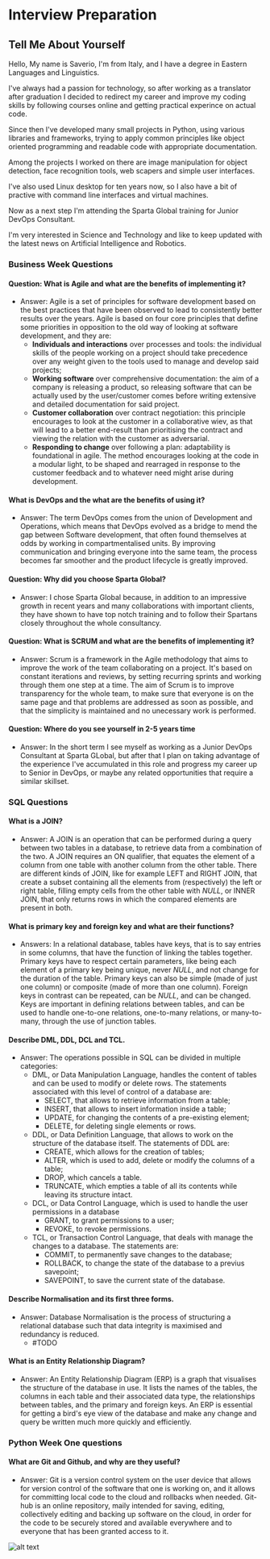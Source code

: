# Interview Preparation

## Tell Me About Yourself

Hello, My name is Saverio, I'm from Italy, and I have a degree in Eastern Languages and Linguistics.

I've always had a passion for technology, so after working as a translator after graduation I decided to redirect my career and
improve my coding skills by following courses online and getting practical experince on actual code.

Since then I've developed many small projects in Python, using various libraries and frameworks, trying to apply common principles
like object oriented programming and readable code with appropriate documentation.

Among the projects I worked on there are image manipulation for object detection, face recognition tools, web scapers and simple
user interfaces.

I've also used Linux desktop for ten years now, so I also have a bit of practive with command line interfaces and virtual machines.

Now as a next step I'm attending the Sparta Global training for Junior DevOps Consultant.

I'm very interested in Science and Technology and like to keep updated with the latest news on Artificial Intelligence and Robotics.

### Business Week Questions

#### Question: What is Agile and what are the benefits of implementing it?
* Answer: Agile is a set of principles for software development based on the best practices that have been observed to lead to
consistently better results over the years.
Agile is based on four core principles that define some priorities in opposition to the old way of looking at software development,
and they are:
  * **Individuals and interactions** over processes and tools: the individual skills of the people working on a project should take
  precedence over any weight given to the tools used to manage and develop said projects;
  * **Working software** over comprehensive documentation: the aim of a company is releasing a product, so releasing software that
  can be actually used by the user/customer comes before writing extensive and detailed documentation for said project.
  * **Customer collaboration** over contract negotiation: this principle encourages to look at the customer in a collaborative wiev,
  as that will lead to a better end-result than prioritising the contract and viewing the relation with the customer as adversarial.
  * **Responding to change** over following a plan: adaptability is foundational in agile. The method encourages looking at the code
  in a modular light, to be shaped and rearraged in response to the customer feedback and to whatever need might arise during development.

#### What is DevOps and the what are the benefits of using it?
- Answer: The term DevOps comes from the union of Development and Operations, which means that DevOps evolved as a bridge to mend the gap
between Software development, that often found themselves at odds by working in compartmentalised units. By improving communication and
bringing everyone into the same team, the process becomes far smoother and the product lifecycle is greatly improved.

#### Question: Why did you choose Sparta Global?
- Answer: I chose Sparta Global because, in addition to an impressive growth in recent years and many collaborations with important clients,
they have shown to have top notch training and to follow their Spartans closely throughout the whole consultancy.

#### Question: What is SCRUM and what are the benefits of implementing it?
- Answer: Scrum is a framework in the Agile methodology that aims to improve the work of the team collaborating on a project. It's based on
constant iterations and reviews, by setting recurring sprints and working through them one step at a time. The aim of Scrum is to improve
transparency for the whole team, to make sure that everyone is on the same page and that problems are addressed as soon as possible, and that
the simplicity is maintained and no unecessary work is performed.

#### Question: Where do you see yourself in 2-5 years time
- Answer: In the short term I see myself as working as a Junior DevOps Consultant at Sparta GLobal, but after that I plan on taking advantage
of the experience I've accumulated in this role and progress my career up to Senior in DevOps, or maybe any related opportunities that require
a similar skillset.

### SQL Questions

#### What is a JOIN?
- Answer: A JOIN is an operation that can be performed during a query between two tables in a database, to retrieve data from a combination of
the two. A JOIN requires an ON qualifier, that equates the element of a column from one table with another column from the other table. There
are different kinds of JOIN, like for example LEFT and RIGHT JOIN, that create a subset containing all the elements from (respectively) the left
or right table, filling empty cells from the other table with *NULL*, or INNER JOIN, that only returns rows in which the compared elements are
present in both.

#### What is primary key and foreign key and what are their functions?
- Answers: In a relational database, tables have keys, that is to say entries in some columns, that have the function of linking the tables
together. Primary keys have to respect certain parameters, like being each element of a primary key being unique, never *NULL*, and not change
for the duration of the table. Primary keys can also be simple (made of just one column) or composite (made of more than one column). Foreign
keys in contrast can be repeated, can be *NULL*, and can be changed. Keys are important in defining relations between tables, and can be used to
handle one-to-one relations, one-to-many relations, or many-to-many, through the use of junction tables.

#### Describe DML, DDL, DCL and TCL.
* Answer: The operations possible in SQL can be divided in multiple categories:
    * DML, or Data Manipulation Language, handles the content of tables and can be used to modify or delete rows. The statements associated with
  this level of control of a database are:
        * SELECT, that allows to retrieve information from a table;
        * INSERT, that allows to insert information inside a table;
        * UPDATE, for changing the contents of a pre-existing element;
        * DELETE, for deleting single elements or rows.
    * DDL, or Data Definition Language, that allows to work on the structure of the database itself. The statements of DDL are:
        * CREATE, which allows for the creation of tables;
        * ALTER, which is used to add, delete or modify the columns of a table;
        * DROP, which cancels a table.
        * TRUNCATE, which empties a table of all its contents while leaving its structure intact.
    * DCL, or Data Control Language, which is used to handle the user permissions in a database
        * GRANT, to grant permissions to a user;
        * REVOKE, to revoke permissions.
    * TCL, or Transaction Control Language, that deals with manage the changes to a database. The statements are:
        * COMMIT, to permanently save changes to the database;
        * ROLLBACK, to change the state of the database to a previus savepoint;
        * SAVEPOINT, to save the current state of the database.

#### Describe Normalisation and its first three forms.
* Answer: Database Normalisation is the process of structuring a relational database such that data integrity is maximised and redundancy is reduced.
    * #TODO

#### What is an Entity Relationship Diagram?
- Answer: An Entity Relationship Diagram (ERP) is a graph that visualises the structure of the database in use. It lists the names of the tables,
the columns in each table and their associated data type, the relationships between tables, and the primary and foreign keys. An ERP is essential
for getting a bird's eye view of the database and make any change and query be written much more quickly and efficiently.

### Python Week One questions

#### What are Git and Github, and why are they useful?
- Answer: Git is a version control system on the user device that allows for version control of the software that one is working on, and it allows
for committing local code to the cloud and rollbacks when needed. Git-hub is an online repository, maily intended for saving, editing, collectively
editing and backing up software on the cloud, in order for the code to be securely stored and available everywhere and to everyone that has been
granted access to it.

![alt text](https://i.imgur.com/0EhJ1Zu.png)
